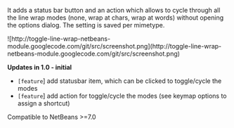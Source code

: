 <p>
It adds a status bar button and an action which allows to cycle through all the line wrap modes (none, wrap at chars, wrap at words) without opening the options dialog. The setting is saved per mimetype.<br>
</p>
![http://toggle-line-wrap-netbeans-module.googlecode.com/git/src/screenshot.png](http://toggle-line-wrap-netbeans-module.googlecode.com/git/src/screenshot.png)

<p>
<b>Updates in 1.0 - initial</b>
<ul>
<li><code>[feature</code>] add statusbar item, which can be clicked to toggle/cycle the modes</li>
<li><code>[feature</code>] add action for toggle/cycle the modes (see keymap options to assign a shortcut)</li>
</ul>

Compatible to NetBeans >=7.0